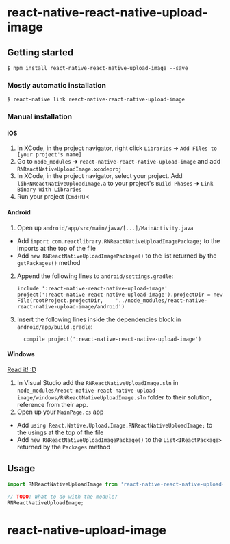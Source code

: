 
# react-native-react-native-upload-image

## Getting started

`$ npm install react-native-react-native-upload-image --save`

### Mostly automatic installation

`$ react-native link react-native-react-native-upload-image`

### Manual installation


#### iOS

1. In XCode, in the project navigator, right click `Libraries` ➜ `Add Files to [your project's name]`
2. Go to `node_modules` ➜ `react-native-react-native-upload-image` and add `RNReactNativeUploadImage.xcodeproj`
3. In XCode, in the project navigator, select your project. Add `libRNReactNativeUploadImage.a` to your project's `Build Phases` ➜ `Link Binary With Libraries`
4. Run your project (`Cmd+R`)<

#### Android

1. Open up `android/app/src/main/java/[...]/MainActivity.java`
  - Add `import com.reactlibrary.RNReactNativeUploadImagePackage;` to the imports at the top of the file
  - Add `new RNReactNativeUploadImagePackage()` to the list returned by the `getPackages()` method
2. Append the following lines to `android/settings.gradle`:
  	```
  	include ':react-native-react-native-upload-image'
  	project(':react-native-react-native-upload-image').projectDir = new File(rootProject.projectDir, 	'../node_modules/react-native-react-native-upload-image/android')
  	```
3. Insert the following lines inside the dependencies block in `android/app/build.gradle`:
  	```
      compile project(':react-native-react-native-upload-image')
  	```

#### Windows
[Read it! :D](https://github.com/ReactWindows/react-native)

1. In Visual Studio add the `RNReactNativeUploadImage.sln` in `node_modules/react-native-react-native-upload-image/windows/RNReactNativeUploadImage.sln` folder to their solution, reference from their app.
2. Open up your `MainPage.cs` app
  - Add `using React.Native.Upload.Image.RNReactNativeUploadImage;` to the usings at the top of the file
  - Add `new RNReactNativeUploadImagePackage()` to the `List<IReactPackage>` returned by the `Packages` method


## Usage
```javascript
import RNReactNativeUploadImage from 'react-native-react-native-upload-image';

// TODO: What to do with the module?
RNReactNativeUploadImage;
```
  # react-native-upload-image
